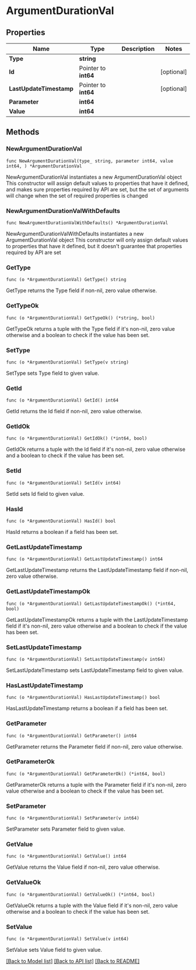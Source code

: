 # ArgumentDurationVal

## Properties

Name | Type | Description | Notes
------------ | ------------- | ------------- | -------------
**Type** | **string** |  | 
**Id** | Pointer to **int64** |  | [optional] 
**LastUpdateTimestamp** | Pointer to **int64** |  | [optional] 
**Parameter** | **int64** |  | 
**Value** | **int64** |  | 

## Methods

### NewArgumentDurationVal

`func NewArgumentDurationVal(type_ string, parameter int64, value int64, ) *ArgumentDurationVal`

NewArgumentDurationVal instantiates a new ArgumentDurationVal object
This constructor will assign default values to properties that have it defined,
and makes sure properties required by API are set, but the set of arguments
will change when the set of required properties is changed

### NewArgumentDurationValWithDefaults

`func NewArgumentDurationValWithDefaults() *ArgumentDurationVal`

NewArgumentDurationValWithDefaults instantiates a new ArgumentDurationVal object
This constructor will only assign default values to properties that have it defined,
but it doesn't guarantee that properties required by API are set

### GetType

`func (o *ArgumentDurationVal) GetType() string`

GetType returns the Type field if non-nil, zero value otherwise.

### GetTypeOk

`func (o *ArgumentDurationVal) GetTypeOk() (*string, bool)`

GetTypeOk returns a tuple with the Type field if it's non-nil, zero value otherwise
and a boolean to check if the value has been set.

### SetType

`func (o *ArgumentDurationVal) SetType(v string)`

SetType sets Type field to given value.


### GetId

`func (o *ArgumentDurationVal) GetId() int64`

GetId returns the Id field if non-nil, zero value otherwise.

### GetIdOk

`func (o *ArgumentDurationVal) GetIdOk() (*int64, bool)`

GetIdOk returns a tuple with the Id field if it's non-nil, zero value otherwise
and a boolean to check if the value has been set.

### SetId

`func (o *ArgumentDurationVal) SetId(v int64)`

SetId sets Id field to given value.

### HasId

`func (o *ArgumentDurationVal) HasId() bool`

HasId returns a boolean if a field has been set.

### GetLastUpdateTimestamp

`func (o *ArgumentDurationVal) GetLastUpdateTimestamp() int64`

GetLastUpdateTimestamp returns the LastUpdateTimestamp field if non-nil, zero value otherwise.

### GetLastUpdateTimestampOk

`func (o *ArgumentDurationVal) GetLastUpdateTimestampOk() (*int64, bool)`

GetLastUpdateTimestampOk returns a tuple with the LastUpdateTimestamp field if it's non-nil, zero value otherwise
and a boolean to check if the value has been set.

### SetLastUpdateTimestamp

`func (o *ArgumentDurationVal) SetLastUpdateTimestamp(v int64)`

SetLastUpdateTimestamp sets LastUpdateTimestamp field to given value.

### HasLastUpdateTimestamp

`func (o *ArgumentDurationVal) HasLastUpdateTimestamp() bool`

HasLastUpdateTimestamp returns a boolean if a field has been set.

### GetParameter

`func (o *ArgumentDurationVal) GetParameter() int64`

GetParameter returns the Parameter field if non-nil, zero value otherwise.

### GetParameterOk

`func (o *ArgumentDurationVal) GetParameterOk() (*int64, bool)`

GetParameterOk returns a tuple with the Parameter field if it's non-nil, zero value otherwise
and a boolean to check if the value has been set.

### SetParameter

`func (o *ArgumentDurationVal) SetParameter(v int64)`

SetParameter sets Parameter field to given value.


### GetValue

`func (o *ArgumentDurationVal) GetValue() int64`

GetValue returns the Value field if non-nil, zero value otherwise.

### GetValueOk

`func (o *ArgumentDurationVal) GetValueOk() (*int64, bool)`

GetValueOk returns a tuple with the Value field if it's non-nil, zero value otherwise
and a boolean to check if the value has been set.

### SetValue

`func (o *ArgumentDurationVal) SetValue(v int64)`

SetValue sets Value field to given value.



[[Back to Model list]](../README.md#documentation-for-models) [[Back to API list]](../README.md#documentation-for-api-endpoints) [[Back to README]](../README.md)


